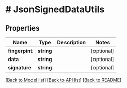 # # JsonSignedDataUtils

## Properties

Name | Type | Description | Notes
------------ | ------------- | ------------- | -------------
**fingerpint** | **string** |  | [optional]
**data** | **string** |  | [optional]
**signature** | **string** |  | [optional]

[[Back to Model list]](../../README.md#models) [[Back to API list]](../../README.md#endpoints) [[Back to README]](../../README.md)
